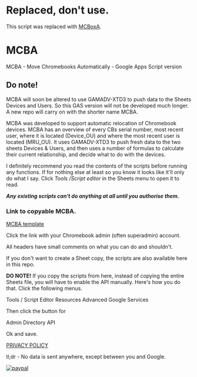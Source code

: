 # Replaced, don't use.
This script was replaced with [MCBoxA](Ahttps://github.com/NoSubstitute/MCBoxA).

# MCBA
MCBA - Move Chromebooks Automatically - Google Apps Script version

## Do note!
MCBA will soon be altered to use GAMADV-XTD3 to push data to the Sheets Devices and Users. So this GAS version will not be developed much longer. A new repo will carry on with the shorter name MCBA.

MCBA was developed to support automatic relocation of Chromebook devices. MCBA has an overview of every CBs serial number, most recent user, where it is located (Device_OU) and where the most recent user is located (MRU_OU). It uses GAMADV-XTD3 to push fresh data to the two sheets Devices & Users, and then uses a number of formulas to calculate their current relationship, and decide what to do with the devices.						

I definitely recommend you read the contents of the scripts before running any functions. If for nothing else at least so you know it looks like it'll only do what I say. Click _Tools /Script editor_ in the Sheets menu to open it to read.

_**Any existing scripts can't do anything at all until you authorise them.**_

### Link to copyable MCBA.

[MCBA template](https://docs.google.com/spreadsheets/d/1Sa6p_tjSz1rYRJ8B7xSIBkBHen3uQYcCBA2b_4hIGDM/copy)

Click the link with your Chromebook admin (often superadmin) account.

All headers have small comments on what you can do and shouldn't.

If you don't want to create a Sheet copy, the scripts are also available here in this repo.

**DO NOTE!** If you copy the scripts from here, instead of copying the entire Sheets file, you will have to enable the API manually. Here's how you do that. Click the following menus.

Tools / Script Editor
Resources
Advanced Google Services

Then click the button for

Admin Directory API

Ok and save.

[PRIVACY POLICY](https://tools.no-substitute.com/pp)

tl;dr - No data is sent anywhere, except between you and Google.

[![paypal](https://www.paypalobjects.com/en_US/i/btn/btn_donateCC_LG.gif)](https://www.paypal.me/NoSubstitute/25USD)
